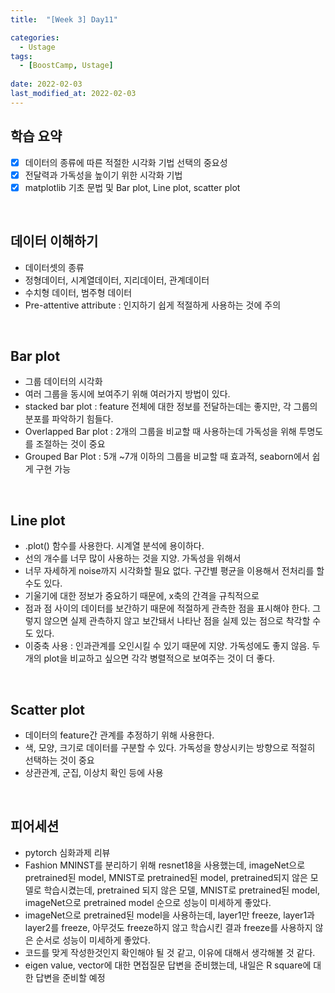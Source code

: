 ```yaml
---
title:  "[Week 3] Day11"

categories:
  - Ustage
tags:
  - [BoostCamp, Ustage]
 
date: 2022-02-03
last_modified_at: 2022-02-03
---
```


## 학습 요약

- [x] 데이터의 종류에 따른 적절한 시각화 기법 선택의 중요성
- [x] 전달력과 가독성을 높이기 위한 시각화 기법
- [x] matplotlib 기초 문법 및 Bar plot, Line plot, scatter plot

<br>

## 데이터 이해하기

* 데이터셋의 종류
* 정형데이터, 시계열데이터, 지리데이터, 관계데이터
* 수치형 데이터, 범주형 데이터
* Pre-attentive attribute : 인지하기 쉽게 적절하게 사용하는 것에 주의

<br>

## Bar plot

* 그룹 데이터의 시각화
* 여러 그룹을 동시에 보여주기 위해 여러가지 방법이 있다.
* stacked bar plot : feature 전체에 대한 정보를 전달하는데는 좋지만, 각 그룹의 분포를 파악하기 힘들다.
* Overlapped Bar plot : 2개의 그룹을 비교할 때 사용하는데 가독성을 위해 투명도를 조절하는 것이 중요
* Grouped Bar Plot :  5개 ~7개 이하의 그룹을 비교할 때 효과적, seaborn에서 쉽게 구현 가능

<br>

## Line plot

* .plot() 함수를 사용한다. 시계열 분석에 용이하다.
* 선의 개수를 너무 많이 사용하는 것을 지양. 가독성을 위해서
* 너무 자세하게 noise까지 시각화할 필요 없다. 구간별 평균을 이용해서 전처리를 할 수도 있다.
* 기울기에 대한 정보가 중요하기 때문에, x축의 간격을 규칙적으로
* 점과 점 사이의 데이터를 보간하기 때문에 적절하게 관측한 점을 표시해야 한다. 그렇지 않으면 실제 관측하지 않고 보간돼서 나타난 점을 실제 있는 점으로 착각할 수도 있다.
* 이중축 사용 : 인과관계를 오인시킬 수 있기 때문에 지양. 가독성에도 좋지 않음. 두개의 plot을 비교하고 싶으면 각각 병렬적으로 보여주는 것이 더 좋다.

<br>

## Scatter plot

* 데이터의 feature간 관계를 추정하기 위해 사용한다.
* 색, 모양, 크기로 데이터를 구분할 수 있다. 가독성을 향상시키는 방향으로 적절히 선택하는 것이 중요
* 상관관계, 군집, 이상치 확인 등에 사용

<br>

## 피어세션

* pytorch 심화과제 리뷰
* Fashion MNINST를 분리하기 위해 resnet18을 사용했는데, imageNet으로 pretrained된 model, MNIST로 pretrained된 model, pretrained되지 않은 모델로 학습시켰는데, pretrained 되지 않은 모델, MNIST로 pretrained된 model, imageNet으로 pretrained model 순으로 성능이 미세하게 좋았다.
* imageNet으로 pretrained된 model을 사용하는데, layer1만 freeze, layer1과 layer2를 freeze, 아무것도 freeze하지 않고 학습시킨 결과 freeze를 사용하지 않은 순서로 성능이 미세하게 좋았다.
* 코드를 맞게 작성한것인지 확인해야 될 것 같고, 이유에 대해서 생각해볼 것 같다.
* eigen value, vector에 대한 면접질문 답변을 준비했는데, 내일은 R square에 대한 답변을 준비할 예정
